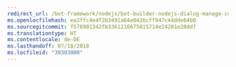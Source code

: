 ```yaml
---
redirect_url: /bot-framework/nodejs/bot-builder-nodejs-dialog-manage-conversation
ms.openlocfilehash: ea3ffc4e4f2b3491a64e0426cff947c44dde64b0
ms.sourcegitcommit: f576981342fb3361216675815714e24281e20ddf
ms.translationtype: HT
ms.contentlocale: de-DE
ms.lasthandoff: 07/18/2018
ms.locfileid: "39303000"
---
```

